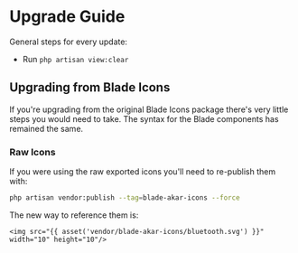 # Upgrade Guide

General steps for every update:

- Run `php artisan view:clear`

## Upgrading from Blade Icons

If you're upgrading from the original Blade Icons package there's very little steps you would need to take. The syntax for the Blade components has remained the same.

### Raw Icons

If you were using the raw exported icons you'll need to re-publish them with:

```bash
php artisan vendor:publish --tag=blade-akar-icons --force
```

The new way to reference them is:

```blade
<img src="{{ asset('vendor/blade-akar-icons/bluetooth.svg') }}" width="10" height="10"/>
```
